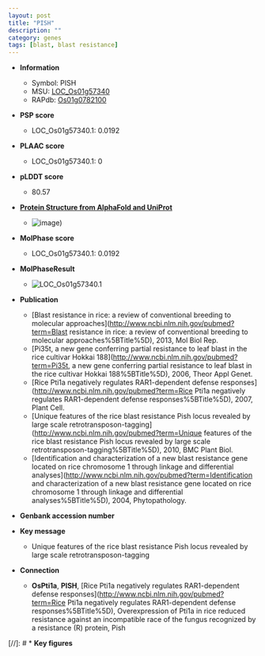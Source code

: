 ```yaml
---
layout: post
title: "PISH"
description: ""
category: genes
tags: [blast, blast resistance]
---
```


* **Information**  
    + Symbol: PISH  
    + MSU: [LOC_Os01g57340](http://rice.plantbiology.msu.edu/cgi-bin/ORF_infopage.cgi?orf=LOC_Os01g57340)  
    + RAPdb: [Os01g0782100](http://rapdb.dna.affrc.go.jp/viewer/gbrowse_details/irgsp1?name=Os01g0782100)  

* **PSP score**  
    + LOC_Os01g57340.1: 0.0192 

* **PLAAC score**  
    + LOC_Os01g57340.1: 0 

* **pLDDT score**
    + 80.57

* **[Protein Structure from AlphaFold and UniProt](https://www.uniprot.org/uniprotkb/Q8LQR6/entry#structure)**
    + ![image](https://ricepsp.github.io/images/Q8/AF-Q8LQR6-F1.png))

* **MolPhase score**
    + LOC_Os01g57340.1: 0.0192

* **MolPhaseResult**
    + ![LOC_Os01g57340.1](https://ricepsp.github.io/pictures/LOC_Os01g/LOC_Os01g57340.1.png)

* **Publication**  
    + [Blast resistance in rice: a review of conventional breeding to molecular approaches](http://www.ncbi.nlm.nih.gov/pubmed?term=Blast resistance in rice: a review of conventional breeding to molecular approaches%5BTitle%5D), 2013, Mol Biol Rep.
    + [Pi35t, a new gene conferring partial resistance to leaf blast in the rice cultivar Hokkai 188](http://www.ncbi.nlm.nih.gov/pubmed?term=Pi35t, a new gene conferring partial resistance to leaf blast in the rice cultivar Hokkai 188%5BTitle%5D), 2006, Theor Appl Genet.
    + [Rice Pti1a negatively regulates RAR1-dependent defense responses](http://www.ncbi.nlm.nih.gov/pubmed?term=Rice Pti1a negatively regulates RAR1-dependent defense responses%5BTitle%5D), 2007, Plant Cell.
    + [Unique features of the rice blast resistance Pish locus revealed by large scale retrotransposon-tagging](http://www.ncbi.nlm.nih.gov/pubmed?term=Unique features of the rice blast resistance Pish locus revealed by large scale retrotransposon-tagging%5BTitle%5D), 2010, BMC Plant Biol.
    + [Identification and characterization of a new blast resistance gene located on rice chromosome 1 through linkage and differential analyses](http://www.ncbi.nlm.nih.gov/pubmed?term=Identification and characterization of a new blast resistance gene located on rice chromosome 1 through linkage and differential analyses%5BTitle%5D), 2004, Phytopathology.

* **Genbank accession number**  

* **Key message**  
    + Unique features of the rice blast resistance Pish locus revealed by large scale retrotransposon-tagging

* **Connection**  
    + __OsPti1a__, __PISH__, [Rice Pti1a negatively regulates RAR1-dependent defense responses](http://www.ncbi.nlm.nih.gov/pubmed?term=Rice Pti1a negatively regulates RAR1-dependent defense responses%5BTitle%5D), Overexpression of Pti1a in rice reduced resistance against an incompatible race of the fungus recognized by a resistance (R) protein, Pish

[//]: # * **Key figures**  


